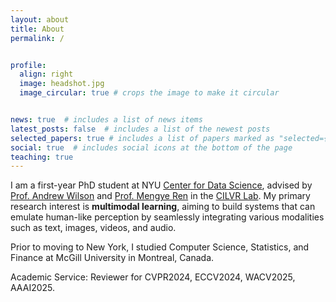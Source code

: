 ```yaml
---
layout: about
title: About
permalink: /


profile:
  align: right
  image: headshot.jpg
  image_circular: true # crops the image to make it circular


news: true  # includes a list of news items
latest_posts: false  # includes a list of the newest posts
selected_papers: true # includes a list of papers marked as "selected={true}"
social: true  # includes social icons at the bottom of the page
teaching: true
---
```


I am a first-year PhD student at NYU [Center for Data Science](https://cds.nyu.edu/), advised by [Prof. Andrew Wilson](https://cims.nyu.edu/~andrewgw/) and [Prof. Mengye Ren](https://mengyeren.com/) in the [CILVR Lab](https://wp.nyu.edu/cilvr/). My primary research interest is **multimodal learning**, aiming to build systems that can emulate human-like perception by seamlessly integrating various modalities such as text, images, videos, and audio. 

Prior to moving to New York, I studied Computer Science, Statistics, and Finance at McGill University in Montreal, Canada.

Academic Service: Reviewer for CVPR2024, ECCV2024, WACV2025, AAAI2025. 
